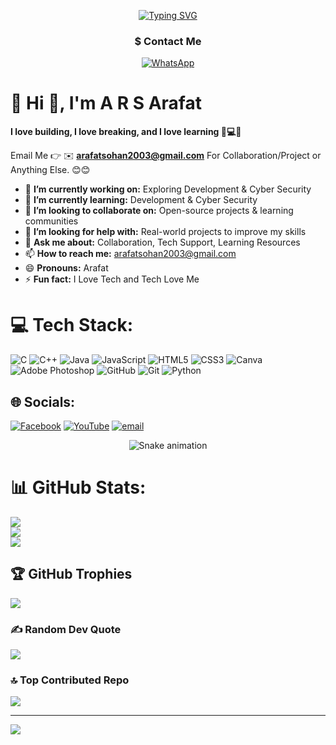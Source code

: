 
<p align="center">
  <a href="https://git.io/typing-svg"><img src="https://readme-typing-svg.demolab.com?font=consolas&weight=900&pause=2000&color=27B655&center=true&vCenter=true&width=435&height=20&lines=Hi%2C+I+am+A+R+S+Arafat" alt="Typing SVG" /></a>
</p>


<h3 align="center">
    $ Contact Me
</h3>

<div align="center">

[![WhatsApp](https://img.shields.io/badge/WhatsApp-Chat-red?logo=whatsapp&logoColor=white&logoSize=35&style=for-the-badge)](https://wa.me/8801771259478)


</div>



# 💫 Hi 👋, I'm A R S Arafat
**I love building, I love breaking, and I love learning 🚀💻🔐**

Email Me 👉 ✉️ **arafatsohan2003@gmail.com** For Collaboration/Project or Anything Else. 😊😊

- 🔭 **I’m currently working on:** Exploring Development & Cyber Security
- 🌱 **I’m currently learning:** Development & Cyber Security
- 👯 **I’m looking to collaborate on:** Open-source projects & learning communities
- 🤔 **I’m looking for help with:** Real-world projects to improve my skills
- 💬 **Ask me about:** Collaboration, Tech Support, Learning Resources
- 📫 **How to reach me:** arafatsohan2003@gmail.com
- 😄 **Pronouns:** Arafat
- ⚡ **Fun fact:** I Love Tech and Tech Love Me



# 💻 Tech Stack:
![C](https://img.shields.io/badge/c-%2300599C.svg?style=for-the-badge&logo=c&logoColor=white) ![C++](https://img.shields.io/badge/c++-%2300599C.svg?style=for-the-badge&logo=c%2B%2B&logoColor=white) ![Java](https://img.shields.io/badge/java-%23ED8B00.svg?style=for-the-badge&logo=openjdk&logoColor=white) ![JavaScript](https://img.shields.io/badge/javascript-%23323330.svg?style=for-the-badge&logo=javascript&logoColor=%23F7DF1E) ![HTML5](https://img.shields.io/badge/html5-%23E34F26.svg?style=for-the-badge&logo=html5&logoColor=white) ![CSS3](https://img.shields.io/badge/css3-%231572B6.svg?style=for-the-badge&logo=css3&logoColor=white) ![Canva](https://img.shields.io/badge/Canva-%2300C4CC.svg?style=for-the-badge&logo=Canva&logoColor=white) ![Adobe Photoshop](https://img.shields.io/badge/adobe%20photoshop-%2331A8FF.svg?style=for-the-badge&logo=adobe%20photoshop&logoColor=white) ![GitHub](https://img.shields.io/badge/github-%23121011.svg?style=for-the-badge&logo=github&logoColor=white) ![Git](https://img.shields.io/badge/git-%23F05033.svg?style=for-the-badge&logo=git&logoColor=white) ![Python](https://img.shields.io/badge/python-3670A0?style=for-the-badge&logo=python&logoColor=ffdd54)


## 🌐 Socials:
[![Facebook](https://img.shields.io/badge/Facebook-%231877F2.svg?logo=Facebook&logoColor=white)](https://facebook.com/ars2k03) [![YouTube](https://img.shields.io/badge/YouTube-%23FF0000.svg?logo=YouTube&logoColor=white)](https://youtube.com/@ars2k03) [![email](https://img.shields.io/badge/Email-D14836?logo=gmail&logoColor=white)](mailto:arafatsohan2003@gmail.com) 



<!-- Snake Game Repo View -->

<div align="center">
  <img src="https://profile-readme-generator.com/assets/snake.svg" alt="Snake animation" />
</div>


# 📊 GitHub Stats:
![](https://github-readme-stats.vercel.app/api?username=ars2k03&theme=github_dark&hide_border=false&include_all_commits=true&count_private=false)<br/>
![](https://nirzak-streak-stats.vercel.app/?user=ars2k03&theme=github_dark&hide_border=false)<br/>
![](https://github-readme-stats.vercel.app/api/top-langs/?username=ars2k03&theme=github_dark&hide_border=false&include_all_commits=true&count_private=false&layout=compact)

## 🏆 GitHub Trophies
![](https://github-profile-trophy.vercel.app/?username=ars2k03&theme=radical&no-frame=false&no-bg=true&margin-w=4)

### ✍️ Random Dev Quote
![](https://quotes-github-readme.vercel.app/api?type=horizontal&theme=radical)

### 🔝 Top Contributed Repo
![](https://github-contributor-stats.vercel.app/api?username=ars2k03&limit=5&theme=dark&combine_all_yearly_contributions=true)

---
[![](https://visitcount.itsvg.in/api?id=ars2k03&icon=0&color=0)](https://visitcount.itsvg.in)

<!-- Proudly created with GPRM ( https://gprm.itsvg.in ) -->
